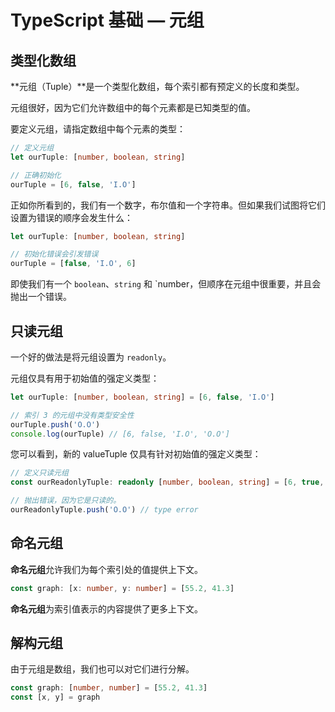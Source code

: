 # TypeScript 基础 — 元组

## 类型化数组

**元组（Tuple）**是一个类型化数组，每个索引都有预定义的长度和类型。

元组很好，因为它们允许数组中的每个元素都是已知类型的值。

要定义元组，请指定数组中每个元素的类型：

```ts
// 定义元组
let ourTuple: [number, boolean, string]

// 正确初始化
ourTuple = [6, false, 'I.O']
```

正如你所看到的，我们有一个数字，布尔值和一个字符串。但如果我们试图将它们设置为错误的顺序会发生什么：

```ts
let ourTuple: [number, boolean, string]

// 初始化错误会引发错误
ourTuple = [false, 'I.O', 6]
```

即使我们有一个 `boolean`、`string` 和 `number，但顺序在元组中很重要，并且会抛出一个错误。

## 只读元组

一个好的做法是将元组设置为 `readonly`。

元组仅具有用于初始值的强定义类型：

```ts
let ourTuple: [number, boolean, string] = [6, false, 'I.O']

// 索引 3 的元组中没有类型安全性
ourTuple.push('O.O')
console.log(ourTuple) // [6, false, 'I.O', 'O.O']
```

您可以看到，新的 valueTuple 仅具有针对初始值的强定义类型：

```ts
// 定义只读元组
const ourReadonlyTuple: readonly [number, boolean, string] = [6, true, 'I.O']

// 抛出错误，因为它是只读的。
ourReadonlyTuple.push('O.O') // type error
```

## 命名元组

**命名元组**允许我们为每个索引处的值提供上下文。

```ts
const graph: [x: number, y: number] = [55.2, 41.3]
```

**命名元组**为索引值表示的内容提供了更多上下文。

## 解构元组

由于元组是数组，我们也可以对它们进行分解。

```ts
const graph: [number, number] = [55.2, 41.3]
const [x, y] = graph
```
